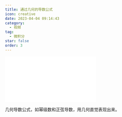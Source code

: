 ```yaml
---
title: 通过几何的导数公式
icon: creative
date: 2023-04-04 09:14:43
category:
  - 视频
tag:
  - 微积分
star: false
order: 3
---
```



<div class="video-container">
  <iframe src="//player.bilibili.com/player.html?aid=484502797&bvid=BV14T411s77q&cid=1082263185&page=1" scrolling="no" border="0" frameborder="no" framespacing="0" allowfullscreen="true"> </iframe>
</div>

几何导数公式，如幂级数和正弦导数，用几何直觉表现出来。
